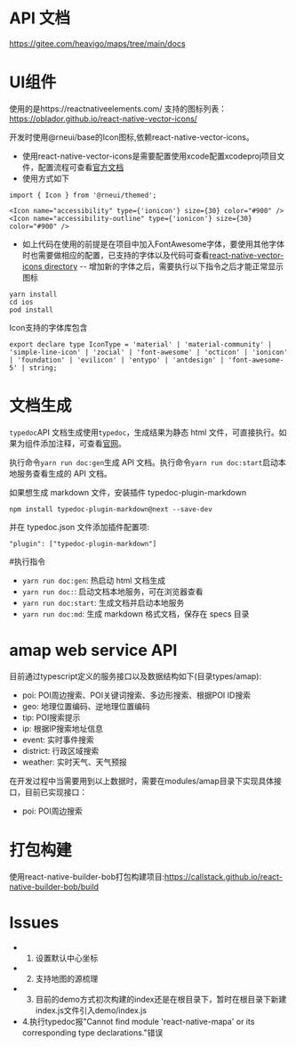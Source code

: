 # API 文档

https://gitee.com/heavigo/maps/tree/main/docs

# UI组件
使用的是https://reactnativeelements.com/
支持的图标列表：https://oblador.github.io/react-native-vector-icons/

开发时使用@rneui/base的Icon图标,依赖react-native-vector-icons。
- 使用react-native-vector-icons是需要配置使用xcode配置xcodeproj项目文件，配置流程可查看[官方文档](https://github.com/oblador/react-native-vector-icons?tab=readme-ov-file#bundled-icon-sets)
- 使用方式如下
```
import { Icon } from '@rneui/themed';

<Icon name="accessibility" type={'ionicon'} size={30} color="#900" />
<Icon name="accessibility-outline" type={'ionicon'} size={30} color="#900" />
```
- 如上代码在使用的前提是在项目中加入FontAwesome字体，要使用其他字体时也需要做相应的配置，已支持的字体以及代码可查看[react-native-vector-icons directory](https://oblador.github.io/react-native-vector-icons/)
-- 增加新的字体之后，需要执行以下指令之后才能正常显示图标
```
yarn install
cd ios
pod install
```
Icon支持的字体库包含
```
export declare type IconType = 'material' | 'material-community' | 'simple-line-icon' | 'zocial' | 'font-awesome' | 'octicon' | 'ionicon' | 'foundation' | 'evilicon' | 'entypo' | 'antdesign' | 'font-awesome-5' | string;

```

# 文档生成

`typedoc`API 文档生成使用`typedoc`，生成结果为静态 html 文件，可直接执行。如果为组件添加注释，可查看[官网](https://typedoc.org/guides/overview/)。

执行命令`yarn run doc:gen`生成 API 文档。执行命令`yarn run doc:start`启动本地服务查看生成的 API 文档。

如果想生成 markdown 文件，安装插件 typedoc-plugin-markdown

```
npm install typedoc-plugin-markdown@next --save-dev
```

并在 typedoc.json 文件添加插件配置项:

```
"plugin": ["typedoc-plugin-markdown"]
```

#执行指令

-   `yarn run doc:gen`: 热启动 html 文档生成
-   `yarn run doc:`: 启动文档本地服务，可在浏览器查看
-   `yarn run doc:start`: 生成文档并启动本地服务
-   `yarn run doc:md`: 生成 markdown 格式文档，保存在 specs 目录

# amap web service API
目前通过typescript定义的服务接口以及数据结构如下(目录types/amap):
- poi: POI周边搜索、POI关键词搜索、多边形搜索、根据POI ID搜索
- geo: 地理位置编码、逆地理位置编码
- tip: POI搜索提示
- ip: 根据IP搜索地址信息
- event: 实时事件搜索
- district: 行政区域搜索
- weather: 实时天气、天气预报

在开发过程中当需要用到以上数据时，需要在modules/amap目录下实现具体接口，目前已实现接口：
- poi: POI周边搜索

# 打包构建
使用react-native-builder-bob打包构建项目:https://callstack.github.io/react-native-builder-bob/build

# Issues
-   1. 设置默认中心坐标
-   2. 支持地图的源梳理
-   3. 目前的demo方式初次构建的index还是在根目录下，暂时在根目录下新建index.js文件引入demo/index.js
-   4.执行typedoc报"Cannot find module 'react-native-mapa' or its corresponding type declarations."错误
